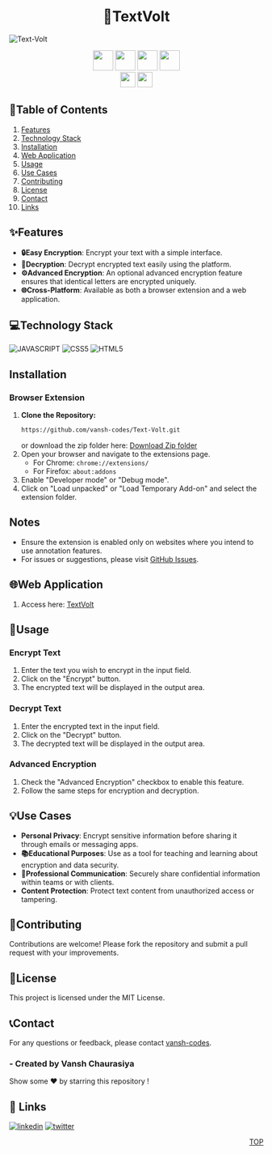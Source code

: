 <h1 align="center">🔐TextVolt</h1>

![Text-Volt](https://socialify.git.ci/vansh-codes/Text-Volt/image?description=1&font=Rokkitt&name=1&owner=1&pattern=Floating%20Cogs&theme=Dark)
<div align="center">
<img src="https://forthebadge.com/images/badges/built-with-love.svg" height=40px/> <img src="https://api.visitorbadge.io/api/visitors?path=https%3A%2F%2Fgithub.com%2Fvansh-codes%2FText-Volt&label=visitors&countColor=%2337d67a&style=for-the-badge&labelStyle=upper" height=40px /> <img src="https://img.shields.io/github/last-commit/vansh-codes/Text-Volt?style=for-the-badge" height=40px />
<img src="https://img.shields.io/github/repo-size/vansh-codes/Text-Volt?style=for-the-badge" height=40px> <br/>
<img src="https://img.shields.io/badge/vercel-%23000000.svg?style=for-the-badge&logo=vercel&logoColor=white" height=30px /> <img src="https://vercelbadge.vercel.app/api/vansh-codes/Text-Volt?style=for-the-badge" height=30px />

</div>

## 📍Table of Contents
1. [Features](#Features)
2. [Technology Stack](#Technology-Stack)
3. [Installation](#Installation)
4. [Web Application](#Web-Application)
5. [Usage](#Usage)
6. [Use Cases](#Use-Cases)
7. [Contributing](#Contributing)
8. [License](#License)
9. [Contact](#Contact)
10. [Links](#Links)

## ✨Features

- **🔒Easy Encryption**: Encrypt your text with a simple interface.
- **🔐Decryption**: Decrypt encrypted text easily using the platform.
- **⚙️Advanced Encryption**: An optional advanced encryption feature ensures that identical letters are encrypted uniquely.
- **🌐Cross-Platform**: Available as both a browser extension and a web application.

## 💻Technology Stack

![JAVASCRIPT](https://img.shields.io/badge/JavaScript-F7DF1E?style=for-the-badge&logo=javascript&logoColor=black)
![CSS5](https://img.shields.io/badge/CSS3-1572B6?style=for-the-badge&logo=css3&logoColor=white)
![HTML5](https://img.shields.io/badge/HTML5-E34F26?style=for-the-badge&logo=html5&logoColor=white)

## Installation

### Browser Extension

1. **Clone the Repository:**
   ```bash
   https://github.com/vansh-codes/Text-Volt.git
   ```
   or download the zip folder here: [Download Zip folder](https://github.com/vansh-codes/Text-Volt/archive/refs/heads/main.zip)
2. Open your browser and navigate to the extensions page.
   - For Chrome: `chrome://extensions/`
   - For Firefox: `about:addons`
3. Enable "Developer mode" or "Debug mode".
4. Click on "Load unpacked" or "Load Temporary Add-on" and select the extension folder.

## Notes
- Ensure the extension is enabled only on websites where you intend to use annotation features.
- For issues or suggestions, please visit [GitHub Issues](https://github.com/vansh-codes/text-volt/issues).

## 🌐Web Application
1. Access here: [TextVolt](textvolt.vercel.app)

## 🚀Usage

### Encrypt Text

1. Enter the text you wish to encrypt in the input field.
2. Click on the "Encrypt" button.
3. The encrypted text will be displayed in the output area.

### Decrypt Text

1. Enter the encrypted text in the input field.
2. Click on the "Decrypt" button.
3. The decrypted text will be displayed in the output area.

### Advanced Encryption

1. Check the "Advanced Encryption" checkbox to enable this feature.
2. Follow the same steps for encryption and decryption.

## 💡Use Cases

- **Personal Privacy**: Encrypt sensitive information before sharing it through emails or messaging apps.
- **📚Educational Purposes**: Use as a tool for teaching and learning about encryption and data security.
- **💼Professional Communication**: Securely share confidential information within teams or with clients.
- **Content Protection**: Protect text content from unauthorized access or tampering.

## 🤝Contributing

Contributions are welcome! Please fork the repository and submit a pull request with your improvements.

## 📄License

This project is licensed under the MIT License.

## 📞Contact

For any questions or feedback, please contact [vansh-codes](https://github.com/vansh-codes).

### - Created by **Vansh Chaurasiya** 
Show some ❤️ by starring this repository !



## 🔗 Links
[![linkedin](https://img.shields.io/badge/linkedin-0A66C2?style=for-the-badge&logo=linkedin&logoColor=white)](https://www.linkedin.com/in/vanshchaurasiya24)
[![twitter](https://img.shields.io/badge/twitter-1DA1F2?style=for-the-badge&logo=twitter&logoColor=white)](https://www.twitter.com/vanshchaurasiy4) <p align="right"><a href="#top">TOP</a></p>

